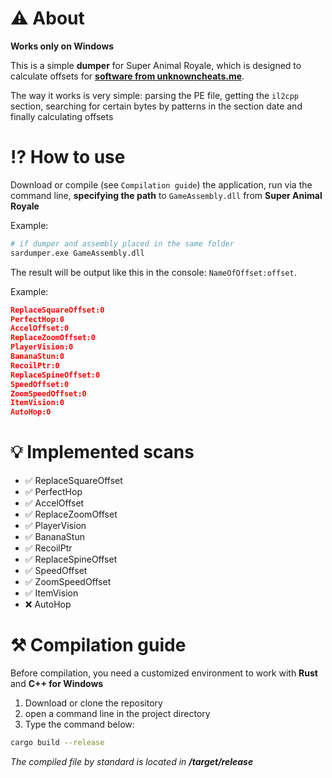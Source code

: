 # ⚠️ About
**Works only on Windows**

This is a simple **dumper** for Super Animal Royale, which is designed to calculate offsets for [**software from unknowncheats.me**](https://www.unknowncheats.me/forum/other-games/465314-super-animal-royale-hack.html).

The way it works is very simple: parsing the PE file, getting the `il2cpp` section, searching for certain bytes by patterns in the section date and finally calculating offsets

# ⁉️ How to use
Download or compile (see `Compilation guide`) the application, run via the command line, **specifying the path** to `GameAssembly.dll` from **Super Animal Royale**

Example:
```bash
# if dumper and assembly placed in the same folder
sardumper.exe GameAssembly.dll
```

The result will be output like this in the console: ``NameOfOffset:offset``.

Example:
```json
ReplaceSquareOffset:0
PerfectHop:0
AccelOffset:0
ReplaceZoomOffset:0
PlayerVision:0
BananaStun:0
RecoilPtr:0
ReplaceSpineOffset:0
SpeedOffset:0
ZoomSpeedOffset:0
ItemVision:0
AutoHop:0
```

# 💡 Implemented scans
- ✅ ReplaceSquareOffset
- ✅ PerfectHop
- ✅ AccelOffset
- ✅ ReplaceZoomOffset
- ✅ PlayerVision
- ✅ BananaStun
- ✅ RecoilPtr
- ✅ ReplaceSpineOffset
- ✅ SpeedOffset
- ✅ ZoomSpeedOffset
- ✅ ItemVision
- ❌ AutoHop

# ⚒️ Compilation guide
Before compilation, you need a customized environment to work with **Rust** and **C++ for Windows**

1. Download or clone the repository
2. open a command line in the project directory
3. Type the command below:
```bash
cargo build --release
```

*The compiled file by standard is located in **/target/release***
